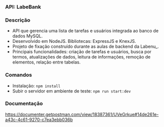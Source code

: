### API: LabeBank

### Descrição
- API que gerencia uma lista de tarefas e usuários integrada ao banco de dados MySQL.
- Desenvolvido em NodeJS. Bibliotecas: ExpressJS e KnexJS.
- Projeto de fixação construído durante as aulas de backend da Labenu_.
- Principais funcionalidades: criação de tarefas e usuários, busca por termos, atualizações de dados, leitura de informações, remoção de elementos, relação entre tabelas.

### Comandos

- Instalação: ``` npm install ```
- Subir o servidor em ambiente de teste: ``` npm run start:dev ```

### Documentação
https://documenter.getpostman.com/view/18387361/UVeGrkue#14de261e-a43c-4c61-9270-c7ea3ebb036b